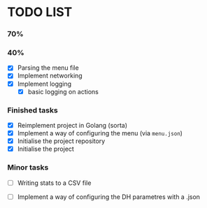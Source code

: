 # TODO LIST

### 70%


### 40%
- [x] Parsing the menu file
- [x] Implement networking
- [x] Implement logging
  - [x] basic logging on actions
  
### Finished tasks
- [x] Reimplement project in Golang (sorta)
- [x] Implement a way of configuring the menu (via `menu.json`)
- [x] Initialise the project repository
- [x] Initialise the project

### Minor tasks
- [ ] Writing stats to a CSV file
- [ ] Implement a way of configuring the DH parametres with a .json

